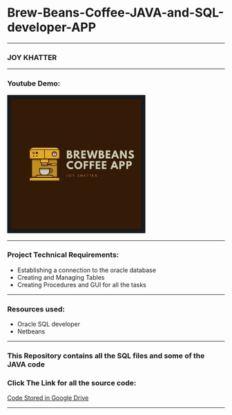 # Brew-Beans-Coffee-JAVA-and-SQL-developer-APP
___
### JOY KHATTER
___
### Youtube Demo:
<a href="https://youtu.be/r44Ad5F4WGE" target="_blank"><img src="https://raw.githubusercontent.com/joykhatter/expert-octo-goggles/master/brewbeans.jpg" 
alt="IMAGE ALT TEXT HERE" width="300" height="300" border="10" /></a>
___
### Project Technical Requirements:
* Establishing a connection to the oracle database
* Creating and Managing Tables
* Creating Procedures and GUI for all the tasks
___
### Resources used:
* Oracle SQL developer
* Netbeans
___
### This Repository contains all the SQL files and some of the JAVA code
### Click The Link for all the source code:
[ Code Stored in Google Drive](https://drive.google.com/drive/folders/1q0CID1CXEe9wRDDgsW8JWPRxtRou90wE?usp=sharing)
___
